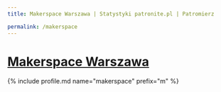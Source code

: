 ```yaml
---
title: Makerspace Warszawa | Statystyki patronite.pl | Patromierz

permalink: /makerspace
---
```


# [Makerspace Warszawa](https://patronite.pl/makerspace)

{% include profile.md name="makerspace" prefix="m" %}
